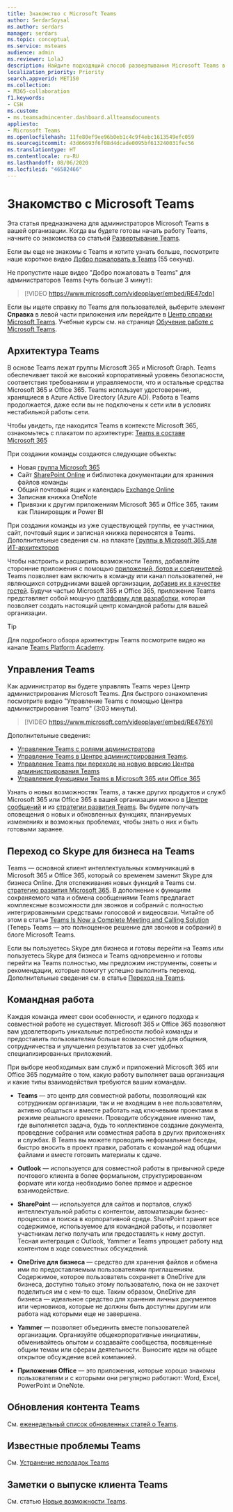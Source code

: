 ```yaml
---
title: Знакомство с Microsoft Teams
author: SerdarSoysal
ms.author: serdars
manager: serdars
ms.topic: conceptual
ms.service: msteams
audience: admin
ms.reviewer: LolaJ
description: Найдите подходящий способ развертывания Microsoft Teams в вашей организации. Сведения об инфраструктуре Teams и использовании Teams вместе с Microsoft 365 или Office 365.
localization_priority: Priority
search.appverid: MET150
ms.collection:
- M365-collaboration
f1.keywords:
- CSH
ms.custom:
- ms.teamsadmincenter.dashboard.allteamsdocuments
appliesto:
- Microsoft Teams
ms.openlocfilehash: 11fe80ef9ee96b0eb1c4c9f4ebc1613549efc059
ms.sourcegitcommit: 43d66693f6f08d4dcade0095bf613240031fec56
ms.translationtype: HT
ms.contentlocale: ru-RU
ms.lasthandoff: 08/06/2020
ms.locfileid: "46582466"
---
```

# <a name="welcome-to-microsoft-teams"></a>Знакомство с Microsoft Teams
Эта статья предназначена для администраторов Microsoft Teams в вашей организации. Когда вы будете готовы начать работу Teams, начните со знакомства со статьей [Развертывание Teams](How-to-roll-out-teams.md).

Если вы еще не знакомы с Teams и хотите узнать больше, посмотрите наше короткое видео [Добро пожаловать в Teams](https://www.youtube.com/embed/s3aQV3T0D6c) (55 секунд).

Не пропустите наше видео "Добро пожаловать в Teams" для администраторов Teams (чуть больше 3 минут):

> [!VIDEO https://www.microsoft.com/videoplayer/embed/RE47cdp]

Если вы ищете справку по Teams для пользователей, выберите элемент **Справка** в левой части приложения или перейдите в [Центр справки Microsoft Teams](https://support.office.com/teams). Учебные курсы см. на странице [Обучение работе с Microsoft Teams](training-microsoft-teams-landing-page.md). 

## <a name="teams-architecture"></a>Архитектура Teams

В основе Teams лежат группы Microsoft 365 и Microsoft Graph. Teams обеспечивает такой же высокий корпоративный уровень безопасности, соответствия требованиям и управляемости, что и остальные средства Microsoft 365 и Office 365. Teams использует удостоверения, хранящиеся в Azure Active Directory (Azure AD). Работа в Teams продолжается, даже если вы не подключены к сети или в условиях нестабильной работы сети.

Чтобы увидеть, где находится Teams в контексте Microsoft 365, ознакомьтесь с плакатом по архитектуре: [Teams в составе Microsoft 365](teams-architecture-solutions-posters.md#teams-as-part-of-microsoft-365)

При создании команды создаются следующие объекты:
- Новая [группа Microsoft 365](office-365-groups.md)
- Сайт [SharePoint Online](sharepoint-onedrive-interact.md) и библиотека документации для хранения файлов команды
- Общий почтовый ящик и календарь [Exchange Online](exchange-teams-interact.md)
- Записная книжка OneNote
- Привязки к другим приложениям Microsoft 365 и Office 365, таким как Планировщик и Power BI

При создании команды из уже существующей группы, ее участники, сайт, почтовый ящик и записная книжка переносятся в Teams. Дополнительные сведения см. на плакате [Группы в Microsoft 365 для ИТ-архитекторов](teams-architecture-solutions-posters.md#groups-in-microsoft-365)

Чтобы настроить и расширить возможности Teams, добавляйте сторонние приложения с помощью [приложений, ботов и соединителей](deploy-apps-microsoft-teams-landing-page.md). Teams позволяет вам включить в команду или канал пользователей, не являющихся сотрудниками вашей организации, [добавив их в качестве гостей](guest-access.md). Будучи частью Microsoft 365 и Office 365, приложение Teams представляет собой мощную [платформу для разработки](https://docs.microsoft.com/microsoftteams/platform), которая позволяет создать настоящий центр командной работы для вашей организации. 

> [!TIP]
> Для подробного обзора архитектуры Teams посмотрите видео на канале [Teams Platform Academy](https://aka.ms/TeamsPlatformAcademy).


## <a name="managing-teams"></a>Управления Teams

Как администратор вы будете управлять Teams через Центр администрирования Microsoft Teams. Для быстрого ознакомления посмотрите видео "Управление Teams с помощью Центра администрирования Teams" (3:03 минуты).

> [!VIDEO https://www.microsoft.com/videoplayer/embed/RE476Yi]

Дополнительные сведения:

- [Управление Teams с ролями администратора](using-admin-roles.md)
- [Управление Teams в Центре администрирования Teams](manage-teams-skypeforbusiness-admin-center.md).
- [Управление Teams при переходе на новую версию Центра администрирования Teams](manage-teams-in-modern-portal.md)
- [Управление функциями Teams в Microsoft 365 или Office 365](enable-features-office-365.md)

Узнать о новых возможностях Teams, а также других продуктов и служб Microsoft 365 или Office 365 в вашей организации можно в [Центре сообщений](https://admin.microsoft.com/AdminPortal/Home#/MessageCenter) и из [стратегии развития Teams](https://www.microsoft.com/microsoft-365/roadmap?rtc=1&filters=Microsoft%20Teams). Вы будете получать оповещения о новых и обновленных функциях, планируемых изменениях и возможных проблемах, чтобы знать о них и быть готовыми заранее. 

## <a name="upgrade-from-skype-for-business-to-teams"></a>Переход со Skype для бизнеса на Teams
Teams — основной клиент интеллектуальных коммуникаций в Microsoft 365 и Office 365, который со временем заменит Skype для бизнеса Online. Для отслеживания новых функций в Teams см. [стратегию развития Microsoft 365](https://aka.ms/O365Roadmap). В дополнение к функциям сохраняемого чата и обмена сообщениями Teams предлагает комплексные возможности для звонков и собраний с полностью интегрированными средствами голосовой и видеосвязи. Читайте об этом в статье [Teams Is Now a Complete Meeting and Calling Solution](https://techcommunity.microsoft.com/t5/Microsoft-Teams-Blog/Microsoft-Teams-is-now-a-complete-meeting-and-calling-solution/ba-p/236042) (Теперь Teams — это полноценное решение для звонков и собраний) в блоге Microsoft Teams.

Если вы пользуетесь Skype для бизнеса и готовы перейти на Teams или пользуетесь Skype для бизнеса и Teams одновременно и готовы перейти на Teams полностью, мы предложим инструменты, советы и рекомендации, которые помогут успешно выполнить переход. Дополнительные сведения см. в статье [Переход на Teams](upgrade-start-here.md).

## <a name="teamwork"></a>Командная работа
Каждая команда имеет свои особенности, и единого подхода к совместной работе не существует. Microsoft 365 и Office 365 позволяют вам удовлетворить уникальные потребности любой команды и предоставить пользователям больше возможностей для общения, сотрудничества и улучшения результатов за счет удобных специализированных приложений.

При выборе необходимых вам служб и приложений Microsoft 365 или Office 365 подумайте о том, какую работу выполняет ваша организация и какие типы взаимодействия требуются вашим командам. 

- **Teams** — это центр для совместной работы, позволяющий как сотрудникам организации, так и не входящим в нее пользователям, активно общаться и вместе работать над ключевыми проектами в режиме реального времени. Проводите обсуждение именно там, где выполняется задача, будь то коллективное создание документа, проведение собрания или совместная работа в других приложениях и службах. В Teams вы можете проводить неформальные беседы, быстро вносить в проект правки, работать с командой над общими файлами и вместе готовить материалы к сдаче. 

- **Outlook** — используется для совместной работы в привычной среде почтового клиента в более формальном, структурированном формате или когда необходимо более прямое и адресное взаимодействие.

- **SharePoint** — используется для сайтов и порталов, служб интеллектуальной работы с контентом, автоматизации бизнес-процессов и поиска в корпоративной среде. SharePoint хранит все содержимое, используемое для командной работы, и позволяет участникам легко получать или предоставлять к нему доступ. Тесная интеграция с Outlook, Yammer и Teams упрощает работу над контентом в ходе совместных обсуждений.

- **OneDrive для бизнеса** — средство для хранения файлов и обмена ими по предоставляемым пользователями приглашениям. Содержимое, которое пользователь сохраняет в OneDrive для бизнеса, доступно только этому пользователю, пока он не захочет поделиться им с кем-то еще. Таким образом, OneDrive для бизнеса — идеальное средство для хранения личных документов или черновиков, которые не должны быть доступны другим или работа над которыми еще не завершена.

- **Yammer** — позволяет объединить вместе пользователей организации. Организуйте общекорпоративные инициативы, обменивайтесь опытом и создавайте сообщества, посвященные общим темам или сферам деятельности. Выносите идеи на общее открытое обсуждение всей компанией.

- **Приложения Office** — это приложения, которые хорошо знакомы пользователям и с которыми они регулярно работают: Word, Excel, PowerPoint и OneNote. 

## <a name="teams-content-updates"></a>Обновления контента Teams

См. [еженедельный список обновленных статей о Teams](teams-updates.md).

## <a name="teams-known-issues"></a>Известные проблемы Teams

См. [Устранение неполадок Teams](https://docs.microsoft.com/MicrosoftTeams/troubleshoot/teams)

## <a name="teams-client-release-notes"></a>Заметки о выпуске клиента Teams

См. статью [Новые возможности Teams](https://support.office.com/article/what-s-new-in-microsoft-teams-d7092a6d-c896-424c-b362-a472d5f105de).

